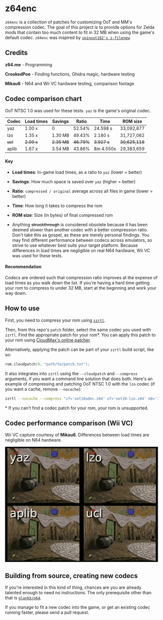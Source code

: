 # z64enc

`z64enc` is a collection of patches for customizing OoT and MM's compression codec. The goal of this project is to provide options for Zelda mods that contain too much content to fit in 32 MB when using the game's default codec. `z64enc` was inspired by [`spinout182's z-filenew`](http://www.spinout182.com/?a=z&p=zfsnew).

## Credits

**z64.me** - Programming

**CrookedPoe** - Finding functions, Ghidra magic, hardware testing

**Mikau6** - N64 and Wii VC hardware testing, comparison footage

## Codec comparison chart

OoT NTSC 1.0 was used for these tests. `yaz` is the game's original codec.

| Codec   | Load times | Savings     | Ratio      | Time        | ROM size       |
| ------- | ---------- | ----------- | ---------- | ----------- | -------------- |
| yaz     | 1.00 x     | 0           | 52.54%     | 24.598 s    | 33,092,877     |
| lzo     | 1.35 x     | 1.30 MB     | 49.43%     | 2.180 s     | 31,727,062     |
| ~~ucl~~ | ~~2.09 x~~ | ~~2.35 MB~~ | ~~46.79%~~ | ~~3.927 s~~ | ~~30,625,118~~ |
| aplib   | 1.67 x     | 3.54 MB     | 43.86%     | 8m 4.550s   | 29,383,659     |

#### Key

* **Load times**: In-game load times, as a ratio to `yaz` (lower = better)

* **Savings**: How much space is saved over `yaz` (higher = better)

* **Ratio**: `compressed / original` average across all files in game (lower = better)

* **Time**: How long it takes to compress the rom

* **ROM size**: Size (in bytes) of final compressed rom

* Anything ~~struckthrough~~ is considered obsolete because it has been deemed slower than another codec with a better compression ratio. Don't take this as gospel, as these are merely personal findings. You may find different performance between codecs across emulators, so strive to use whatever best suits your target platform. Because differences in load times are negligible on real N64 hardware, Wii VC was used for these tests.

#### Recommendation

Codecs are ordered such that compression ratio improves at the expense of load times as you walk down the list. If you're having a hard time getting your rom to compress to under 32 MB, start at the beginning and work your way down.

## How to use

First, you need to compress your rom using [`zzrtl`](http://www.z64.me/tools/zzrtl).

Then, from this repo's `patch` folder, select the same codec you used with `zzrtl`. Find the appropriate patch for your rom\*. You can apply this patch to your rom using [CloudMax's online patcher](https://cloudmodding.com/app/rompatcher).

Alternatively, applying the patch can be part of your `zzrtl` build script, like so:

```C
rom.cloudpatch(0, "path/to/patch.txt");
```

It also integrates into `zzrtl` using the `--cloudpatch` and `--compress` arguments, if you want a command line solution that does both. Here's an example of compressing and patching OoT NTSC 1.0 with the `lzo` codec (if you want a cache, remove `--nocache`):

```bash
zzrtl --nocache --compress "if='oot10udec.z64' of='oot10-lzo.z64' mb='32' codec='lzo' cloudpatch='oot-ntsc-10_z64enc_lzo.txt' dma='0x7430,0x5F6' compress='10-14,27-END'"
```

\* If you can't find a codec patch for your rom, your rom is unsupported.

## Codec performance comparison (Wii VC)

Wii VC capture courtesy of **Mikau6**. Differences between load times are negligible on N64 hardware.

<img src="wii-vc.gif" title="" alt="wii-vc.gif" data-align="center">

## Building from source, creating new codecs

If you're interested in this kind of thing, chances are you are already talented enough to need no instructions. The only prerequisite other than that is [`glankk/n64`](https://github.com/glankk/n64).

If you manage to fit a new codec into the game, or get an existing codec running faster, please send a pull request.
